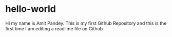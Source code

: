 # hello-world
Hi my name is Amit Pandey. This is my first Github Repository and this is the first time I am editing a read-me file on Github

